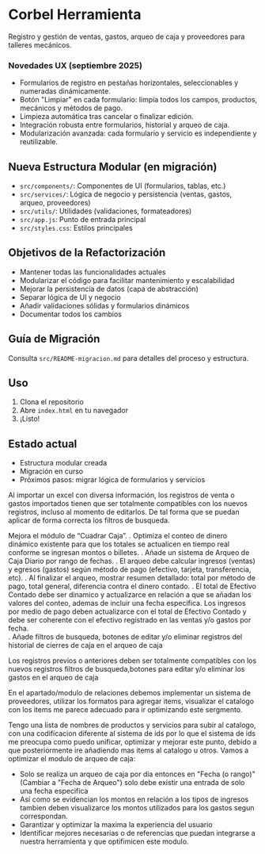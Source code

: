 
# Corbel Herramienta

Registro y gestión de ventas, gastos, arqueo de caja y proveedores para talleres mecánicos.

### Novedades UX (septiembre 2025)
- Formularios de registro en pestañas horizontales, seleccionables y numeradas dinámicamente.
- Botón "Limpiar" en cada formulario: limpia todos los campos, productos, mecánicos y métodos de pago.
- Limpieza automática tras cancelar o finalizar edición.
- Integración robusta entre formularios, historial y arqueo de caja.
- Modularización avanzada: cada formulario y servicio es independiente y reutilizable.


## Nueva Estructura Modular (en migración)

- `src/components/`: Componentes de UI (formularios, tablas, etc.)
- `src/services/`: Lógica de negocio y persistencia (ventas, gastos, arqueo, proveedores)
- `src/utils/`: Utilidades (validaciones, formateadores)
- `src/app.js`: Punto de entrada principal
- `src/styles.css`: Estilos principales

## Objetivos de la Refactorización
- Mantener todas las funcionalidades actuales
- Modularizar el código para facilitar mantenimiento y escalabilidad
- Mejorar la persistencia de datos (capa de abstracción)
- Separar lógica de UI y negocio
- Añadir validaciones sólidas y formularios dinámicos
- Documentar todos los cambios

## Guía de Migración
Consulta `src/README-migracion.md` para detalles del proceso y estructura.

## Uso
1. Clona el repositorio
2. Abre `index.html` en tu navegador
3. ¡Listo!

## Estado actual
- Estructura modular creada
- Migración en curso
- Próximos pasos: migrar lógica de formularios y servicios


Al importar un excel con diversa información, los registros de venta o gastos importados tienen que ser totalmente compatibles con los nuevos registros, incluso al momento de editarlos. De tal forma que se puedan aplicar de forma correcta los filtros de busqueda.

Mejora el módulo de “Cuadrar Caja”. 
. Optimiza el conteo de dinero dinámico existente para que los totales se actualicen en tiempo real conforme se ingresan montos o billetes.
. Añade un sistema de Arqueo de Caja Diario por rango de fechas.
. El arqueo debe calcular ingresos (ventas) y egresos (gastos) según método de pago (efectivo, tarjeta, transferencia, etc).
. Al finalizar el arqueo, mostrar resumen detallado: total por método de pago, total general, diferencia contra el dinero contado.
. El total de Efectivo Contado debe ser dinamico y actualizarce en relación a que se añadan los valores del conteo, ademas de incluir una fecha especifica. Los ingresos por medio de pago deben actualizarce con el total de Efectivo Contado y debe ser coherente con el efectivo registrado en las ventas y/o gastos por fecha.  
. Añade filtros de busqueda, botones de editar y/o eliminar registros del historial de cierres de caja en el arqueo de caja

Los registros previos o anteriores deben ser totalmente compatibles con los nuevos registros
filtros de busqueda,botones para editar y/o eliminar los gastos en el arqueo de caja


En el apartado/modulo de relaciones debemos implementar un sistema de proveedores, utilizar los formatos para agregar items, visualizar el catalogo con los items me parece adecuado para ir optimizando este sergmento.

Tengo una lista de nombres de productos y servicios para subir al catalogo, con una codificacion diferente al sistema de ids por lo que el sistema de ids me preocupa como puedo unificar, optimizar y mejorar este punto, debido a que posteriormente ire añadiendo mas items al catalogo u otros.
Vamos a optimizar el modulo de arqueo de caja:
- Solo se realiza un arqueo de caja por día entonces en "Fecha (o rango)" (Cambiar a "Fecha de Arqueo") solo debe existir una entrada de solo una fecha especifica
- Así como se evidencian los montos en relación a los tipos de ingresos tambien deben visualizarce los montos utilizados para los gastos segun correspondan.
- Garantizar y optimizar la maxima la experiencia del usuario
- Identificar mejores necesarias o de referencias que puedan integrarse a nuestra herramienta y que optifimicen este modulo.
